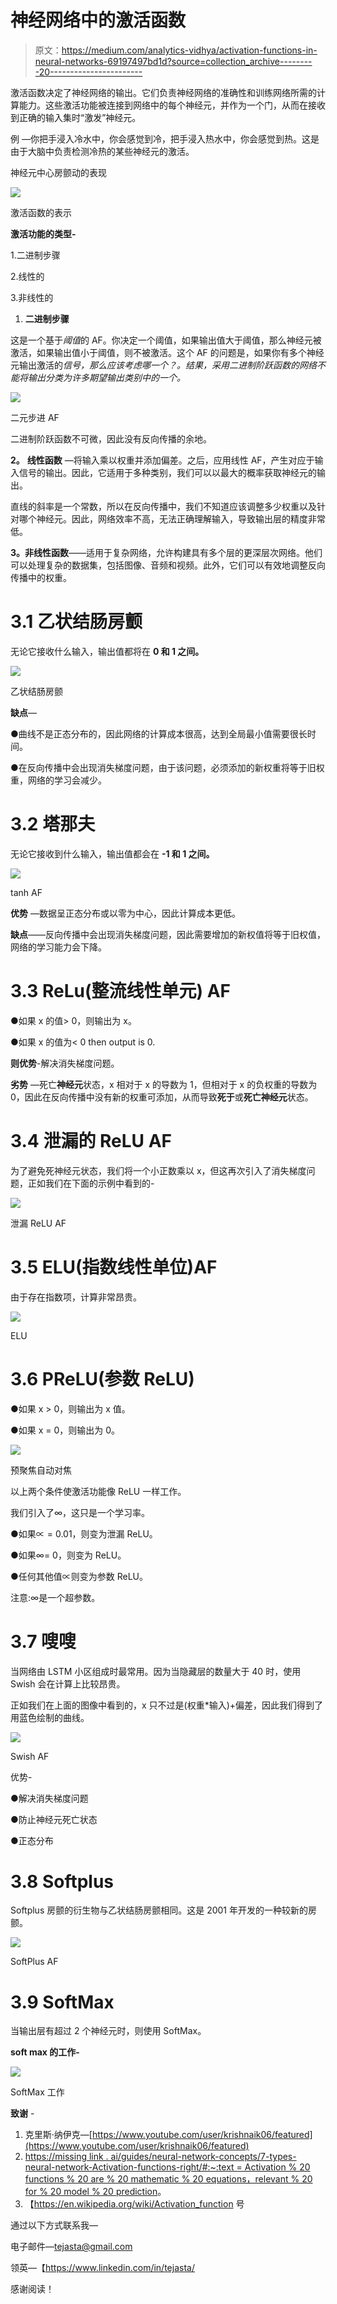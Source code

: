 # 神经网络中的激活函数

> 原文：<https://medium.com/analytics-vidhya/activation-functions-in-neural-networks-69197497bd1d?source=collection_archive---------20----------------------->

激活函数决定了神经网络的输出。它们负责神经网络的准确性和训练网络所需的计算能力。这些激活功能被连接到网络中的每个神经元，并作为一个门，从而在接收到正确的输入集时“激发”神经元。

例 —你把手浸入冷水中，你会感觉到冷，把手浸入热水中，你会感觉到热。这是由于大脑中负责检测冷热的某些神经元的激活。

神经元中心房颤动的表现

![](img/762ff9367001889d2910822b5c23700c.png)

激活函数的表示

**激活功能的类型-**

1.二进制步骤

2.线性的

3.非线性的

1.  **二进制步骤**

这是一个基于*阈值*的 AF。你决定一个阈值，如果输出值大于阈值，那么神经元被激活，如果输出值小于阈值，则不被激活。这个 AF 的问题是，如果你有多个神经元输出激活的*信号，那么应该考虑哪一个？。结果，采用二进制阶跃函数的网络不能将输出分类为许多期望输出类别中的一个。*

![](img/cc968fdcc371a023132402a90ebb0652.png)

二元步进 AF

二进制阶跃函数不可微，因此没有反向传播的余地。

**2。** **线性函数** —将输入乘以权重并添加偏差。之后，应用线性 AF，产生对应于输入信号的输出。因此，它适用于多种类别，我们可以以最大的概率获取神经元的输出。

直线的斜率是一个常数，所以在反向传播中，我们不知道应该调整多少权重以及针对哪个神经元。因此，网络效率不高，无法正确理解输入，导致输出层的精度非常低。

**3。非线性函数**——适用于复杂网络，允许构建具有多个层的更深层次网络。他们可以处理复杂的数据集，包括图像、音频和视频。此外，它们可以有效地调整反向传播中的权重。

# **3.1 乙状结肠房颤**

无论它接收什么输入，输出值都将在 **0 和 1 之间。**

![](img/90b4a2baf877047311970b11f71d8999.png)

乙状结肠房颤

**缺点**—

●曲线不是正态分布的，因此网络的计算成本很高，达到全局最小值需要很长时间。

●在反向传播中会出现消失梯度问题，由于该问题，必须添加的新权重将等于旧权重，网络的学习会减少。

# **3.2** **塔那夫**

无论它接收到什么输入，输出值都会在 **-1 和 1 之间。**

![](img/f212b4039b18da4f0706103ca055feea.png)

tanh AF

**优势** —数据呈正态分布或以零为中心，因此计算成本更低。

**缺点**——反向传播中会出现消失梯度问题，因此需要增加的新权值将等于旧权值，网络的学习能力会下降。

# **3.3 ReLu(整流线性单元)** **AF**

●如果 x 的值> 0，则输出为 x。

●如果 x 的值为< 0 then output is 0.

**则优势**-解决消失梯度问题。

**劣势** —死亡**神经元**状态，x 相对于 x 的导数为 1，但相对于 x 的负权重的导数为 0，因此在反向传播中没有新的权重可添加，从而导致**死于**或**死亡神经元**状态。

# **3.4 泄漏的 ReLU AF**

为了避免死神经元状态，我们将一个小正数乘以 x，但这再次引入了消失梯度问题，正如我们在下面的示例中看到的-

![](img/f2e56523f1b647e709dbd5267f8d0a2c.png)

泄漏 ReLU AF

# **3.5 ELU(指数线性单位)AF**

由于存在指数项，计算非常昂贵。

![](img/d65d70f2d0ecc68836b33f7a5b930540.png)

ELU

# **3.6 PReLU(参数 ReLU)**

●如果 x > 0，则输出为 x 值。

●如果 x = 0，则输出为 0。

![](img/0596d5c6c781fcef09ded4b18bb6e9e5.png)

预聚焦自动对焦

以上两个条件使激活功能像 ReLU 一样工作。

我们引入了∞，这只是一个学习率。

●如果∝ = 0.01，则变为泄漏 ReLU。

●如果∞= 0，则变为 ReLU。

●任何其他值∝则变为参数 ReLU。

注意:∞是一个超参数。

# **3.7 嗖嗖**

当网络由 LSTM 小区组成时最常用。因为当隐藏层的数量大于 40 时，使用 Swish 会在计算上比较昂贵。

正如我们在上面的图像中看到的，x 只不过是(权重*输入)+偏差，因此我们得到了用蓝色绘制的曲线。

![](img/d3f766d824b0e409496aa265dee780ed.png)

Swish AF

优势-

●解决消失梯度问题

●防止神经元死亡状态

●正态分布

# **3.8 Softplus**

Softplus 房颤的衍生物与乙状结肠房颤相同。这是 2001 年开发的一种较新的房颤。

![](img/cfa163cd07ed961e66e4175267c870af.png)

SoftPlus AF

# **3.9 SoftMax**

当输出层有超过 2 个神经元时，则使用 SoftMax。

**soft max 的工作-**

![](img/77d6fe1285647d66678fe147705e9c37.png)

SoftMax 工作

**致谢** -

1.  克里斯·纳伊克—[https://www.youtube.com/user/krishnaik06/featured](https://www.youtube.com/user/krishnaik06/featured)
2.  [https://missing link . ai/guides/neural-network-concepts/7-types-neural-network-Activation-functions-right/#:~:text = Activation % 20 functions % 20 are % 20 mathematic % 20 equations，relevant % 20 for % 20 model % 20 prediction](https://missinglink.ai/guides/neural-network-concepts/7-types-neural-network-activation-functions-right/#:~:text=Activation%20functions%20are%20mathematical%20equations,relevant%20for%20the%20model's%20prediction)。
3.  【https://en.wikipedia.org/wiki/Activation_function 号

通过以下方式联系我—

电子邮件—tejasta@gmail.com

领英—【https://www.linkedin.com/in/tejasta/ 

感谢阅读！